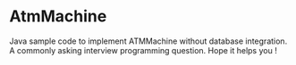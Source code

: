 # AtmMachine
Java sample code to implement ATMMachine without database integration. A commonly asking interview programming question. Hope it helps you !
